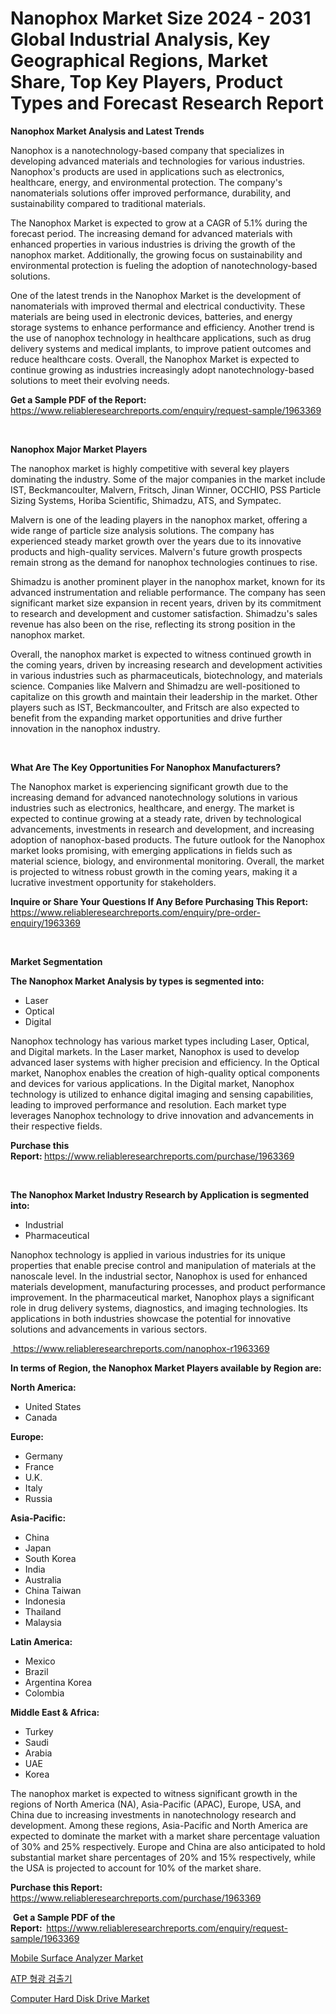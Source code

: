 <p><h1>Nanophox Market Size 2024 - 2031 Global Industrial Analysis, Key Geographical Regions, Market Share, Top Key Players, Product Types and Forecast Research Report</h1></p><p><strong>Nanophox Market Analysis and Latest Trends</strong></p>
<p><p>Nanophox is a nanotechnology-based company that specializes in developing advanced materials and technologies for various industries. Nanophox's products are used in applications such as electronics, healthcare, energy, and environmental protection. The company's nanomaterials solutions offer improved performance, durability, and sustainability compared to traditional materials.</p><p>The Nanophox Market is expected to grow at a CAGR of 5.1% during the forecast period. The increasing demand for advanced materials with enhanced properties in various industries is driving the growth of the nanophox market. Additionally, the growing focus on sustainability and environmental protection is fueling the adoption of nanotechnology-based solutions.</p><p>One of the latest trends in the Nanophox Market is the development of nanomaterials with improved thermal and electrical conductivity. These materials are being used in electronic devices, batteries, and energy storage systems to enhance performance and efficiency. Another trend is the use of nanophox technology in healthcare applications, such as drug delivery systems and medical implants, to improve patient outcomes and reduce healthcare costs. Overall, the Nanophox Market is expected to continue growing as industries increasingly adopt nanotechnology-based solutions to meet their evolving needs.</p></p>
<p><strong>Get a Sample PDF of the Report:&nbsp;</strong> <a href="https://www.reliableresearchreports.com/enquiry/request-sample/1963369">https://www.reliableresearchreports.com/enquiry/request-sample/1963369</a></p>
<p>&nbsp;</p>
<p><strong>Nanophox Major Market Players</strong></p>
<p><p>The nanophox market is highly competitive with several key players dominating the industry. Some of the major companies in the market include IST, Beckmancoulter, Malvern, Fritsch, Jinan Winner, OCCHIO, PSS Particle Sizing Systems, Horiba Scientific, Shimadzu, ATS, and Sympatec.</p><p>Malvern is one of the leading players in the nanophox market, offering a wide range of particle size analysis solutions. The company has experienced steady market growth over the years due to its innovative products and high-quality services. Malvern's future growth prospects remain strong as the demand for nanophox technologies continues to rise.</p><p>Shimadzu is another prominent player in the nanophox market, known for its advanced instrumentation and reliable performance. The company has seen significant market size expansion in recent years, driven by its commitment to research and development and customer satisfaction. Shimadzu's sales revenue has also been on the rise, reflecting its strong position in the nanophox market.</p><p>Overall, the nanophox market is expected to witness continued growth in the coming years, driven by increasing research and development activities in various industries such as pharmaceuticals, biotechnology, and materials science. Companies like Malvern and Shimadzu are well-positioned to capitalize on this growth and maintain their leadership in the market. Other players such as IST, Beckmancoulter, and Fritsch are also expected to benefit from the expanding market opportunities and drive further innovation in the nanophox industry.</p></p>
<p>&nbsp;</p>
<p><strong>What Are The Key Opportunities For Nanophox Manufacturers?</strong></p>
<p><p>The Nanophox market is experiencing significant growth due to the increasing demand for advanced nanotechnology solutions in various industries such as electronics, healthcare, and energy. The market is expected to continue growing at a steady rate, driven by technological advancements, investments in research and development, and increasing adoption of nanophox-based products. The future outlook for the Nanophox market looks promising, with emerging applications in fields such as material science, biology, and environmental monitoring. Overall, the market is projected to witness robust growth in the coming years, making it a lucrative investment opportunity for stakeholders.</p></p>
<p><strong>Inquire or Share Your Questions If Any Before Purchasing This Report:</strong> <a href="https://www.reliableresearchreports.com/enquiry/pre-order-enquiry/1963369">https://www.reliableresearchreports.com/enquiry/pre-order-enquiry/1963369</a></p>
<p>&nbsp;</p>
<p><strong>Market Segmentation</strong></p>
<p><strong>The Nanophox Market Analysis by types is segmented into:</strong></p>
<p><ul><li>Laser</li><li>Optical</li><li>Digital</li></ul></p>
<p><p>Nanophox technology has various market types including Laser, Optical, and Digital markets. In the Laser market, Nanophox is used to develop advanced laser systems with higher precision and efficiency. In the Optical market, Nanophox enables the creation of high-quality optical components and devices for various applications. In the Digital market, Nanophox technology is utilized to enhance digital imaging and sensing capabilities, leading to improved performance and resolution. Each market type leverages Nanophox technology to drive innovation and advancements in their respective fields.</p></p>
<p><strong>Purchase this Report:&nbsp;</strong><a href="https://www.reliableresearchreports.com/purchase/1963369">https://www.reliableresearchreports.com/purchase/1963369</a></p>
<p>&nbsp;</p>
<p><strong>The Nanophox Market Industry Research by Application is segmented into:</strong></p>
<p><ul><li>Industrial</li><li>Pharmaceutical</li></ul></p>
<p><p>Nanophox technology is applied in various industries for its unique properties that enable precise control and manipulation of materials at the nanoscale level. In the industrial sector, Nanophox is used for enhanced materials development, manufacturing processes, and product performance improvement. In the pharmaceutical market, Nanophox plays a significant role in drug delivery systems, diagnostics, and imaging technologies. Its applications in both industries showcase the potential for innovative solutions and advancements in various sectors.</p></p>
<p><a href="https://www.reliableresearchreports.com/nanophox-r1963369">&nbsp;https://www.reliableresearchreports.com/nanophox-r1963369</a></p>
<p><strong>In terms of Region, the Nanophox Market Players available by Region are:</strong></p>
<p>
    <p> <strong> North America: </strong>
        <ul>
            <li>United States</li>
            <li>Canada</li>
        </ul>
        </p> 
    <p> <strong> Europe: </strong>
        <ul>
            <li>Germany</li>
            <li>France</li>
            <li>U.K.</li>
            <li>Italy</li>
            <li>Russia</li>
        </ul>
        </p> 
    <p> <strong> Asia-Pacific: </strong>
        <ul>
            <li>China</li>
            <li>Japan</li>
            <li>South Korea</li>
            <li>India</li>
            <li>Australia</li>
            <li>China Taiwan</li>
            <li>Indonesia</li>
            <li>Thailand</li>
            <li>Malaysia</li>
        </ul>
        </p> 
    <p> <strong> Latin America: </strong>
        <ul>
            <li>Mexico</li>
            <li>Brazil</li>
            <li>Argentina Korea</li>
            <li>Colombia</li>
        </ul>
        </p> 
    <p> <strong> Middle East & Africa: </strong>
        <ul>
            <li>Turkey</li>
            <li>Saudi</li>
            <li>Arabia</li>
            <li>UAE</li>
            <li>Korea</li>
        </ul>
    </p>
    </p>
<p><p>The nanophox market is expected to witness significant growth in the regions of North America (NA), Asia-Pacific (APAC), Europe, USA, and China due to increasing investments in nanotechnology research and development. Among these regions, Asia-Pacific and North America are expected to dominate the market with a market share percentage valuation of 30% and 25% respectively. Europe and China are also anticipated to hold substantial market share percentages of 20% and 15% respectively, while the USA is projected to account for 10% of the market share.</p></p>
<p><strong>Purchase this Report: </strong><a href="https://www.reliableresearchreports.com/purchase/1963369">https://www.reliableresearchreports.com/purchase/1963369</a></p>
<p>&nbsp;<strong>Get a Sample PDF of the Report:&nbsp;&nbsp;</strong><a href="https://www.reliableresearchreports.com/enquiry/request-sample/1963369">https://www.reliableresearchreports.com/enquiry/request-sample/1963369</a></p>
<p><strong></strong></p>
<p><p><a href="https://github.com/vimar16th/Market-Research-Report-List-5/blob/main/mobile-surface-analyzer-market.md">Mobile Surface Analyzer Market</a></p><p><a href="https://github.com/marufmohassin05/Market-Research-Report-List-1/blob/main/5517516167300.md">ATP 형광 검출기</a></p><p><a href="https://github.com/luckyshygirl/Market-Research-Report-List-5/blob/main/computer-hard-disk-drive-market.md">Computer Hard Disk Drive Market</a></p></p>